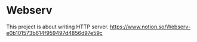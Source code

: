 # Webserv
This project is about writing HTTP server.
https://www.notion.so/Webserv-e0b101573b614f959497d4856d97e59c
